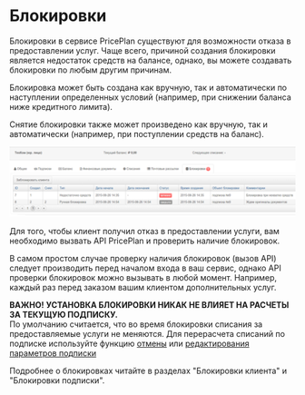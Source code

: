 # Блокировки

Блокировки в сервисе PricePlan существуют для возможности отказа в предоставлении услуг. Чаще всего, причиной создания блокировки является недостаток средств на балансе, однако, вы можете создавать блокировки по любым другим причинам.

Блокировка может быть создана как вручную, так и автоматически по наступлении определенных условий \(например, при снижении баланса ниже кредитного лимита\).

Снятие блокировки также может произведено как вручную, так и автоматически \(например, при поступлении средств на баланс\).

![&#x411;&#x43B;&#x43E;&#x43A;&#x438;&#x440;&#x43E;&#x432;&#x43A;&#x438; &#x43A;&#x43B;&#x438;&#x435;&#x43D;&#x442;&#x430;](../assets/blokirovki-list.png)

Для того, чтобы клиент получил отказ в предоставлении услуги, вам необходимо вызвать API PricePlan и проверить наличие блокировок.

В самом простом случае проверку наличия блокировок \(вызов API\) следует производить перед началом входа в ваш сервис, однако API проверки блокировок можно вызывать в любой момент. Например, каждый раз перед заказом вашим клиентом дополнительных услуг.

**ВАЖНО!**  **УСТАНОВКА БЛОКИРОВКИ НИКАК НЕ ВЛИЯЕТ НА РАСЧЕТЫ ЗА ТЕКУЩУЮ ПОДПИСКУ.**   
По умолчанию считается, что во время блокировки списания за предоставляемые услуги не меняются. Для перерасчета списаний по подписке используйте функцию [отмены](../deistviya_s_aktivnimi_podpiskami/subscription_cancellation.md) или [редактирования параметров подписки](../deistviya_s_aktivnimi_podpiskami/)

Подробнее о блокировках читайте в разделах "Блокировки клиента" и "Блокировки подписки".

